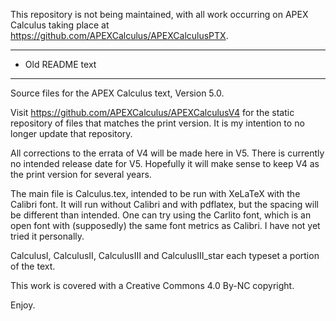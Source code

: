 This repository is not being maintained, with all work occurring on APEX Calculus taking place at https://github.com/APEXCalculus/APEXCalculusPTX.


*******************
* Old README text 
*******************
  Source files for the APEX Calculus text, Version 5.0. 

Visit https://github.com/APEXCalculus/APEXCalculusV4 for the static repository of files that matches the print version. It is my intention to no longer update that repository.

All corrections to the errata of V4 will be made here in V5. There is currently no intended release date for V5. Hopefully it will make sense to keep V4 as the print version for several years.

The main file is Calculus.tex, intended to be run with XeLaTeX with the Calibri font. It will run without Calibri and with pdflatex, but the spacing will be different than intended. One can try using the Carlito font, which is an open font with (supposedly) the same font metrics as Calibri. I have not yet tried it personally.

CalculusI, CalculusII, CalculusIII and CalculusIII_star each typeset a portion of the text.

This work is covered with a Creative Commons 4.0 By-NC copyright.

Enjoy.
